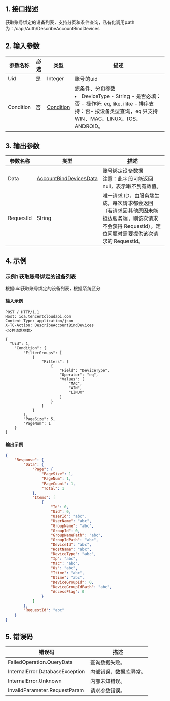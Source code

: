 ## 1. 接口描述




获取账号绑定的设备列表，支持分页和条件查询，私有化调用path为：/capi/Auth/DescribeAccountBindDevices

## 2. 输入参数


| 参数名称 | 必选 | 类型 | 描述 |
|---------|---------|---------|---------|
| Uid | 是 | Integer | 账号的uid |
| Condition | 否 | [Condition](/开放API/云规范接口/版本：2022-06-01/数据结构.md#Condition) | 滤条件、分页参数<br/><li>DeviceType - String - 是否必填：否 - 操作符: eq, like, ilike  - 排序支持：否- 按设备类型查询，eq 只支持WIN、MAC、LINUX、IOS、ANDROID。</li> |

## 3. 输出参数

| 参数名称 | 类型 | 描述 |
|---------|---------|---------|
| Data | [AccountBindDevicesData](/开放API/云规范接口/版本：2022-06-01/数据结构.md#AccountBindDevicesData) | 账号绑定设备数据<br/>注意：此字段可能返回 null，表示取不到有效值。|
| RequestId | String | 唯一请求 ID，由服务端生成，每次请求都会返回（若请求因其他原因未能抵达服务端，则该次请求不会获得 RequestId）。定位问题时需要提供该次请求的 RequestId。|

## 4. 示例

### 示例1 获取账号绑定的设备列表

根据uid获取账号绑定的设备列表，根据系统区分

#### 输入示例

```
POST / HTTP/1.1
Host: ioa.tencentcloudapi.com
Content-Type: application/json
X-TC-Action: DescribeAccountBindDevices
<公共请求参数>

{
  "Uid": 1,
	"Condition": {
		"FilterGroups": [
			{
				"Filters": [
					{
						"Field": "DeviceType",
						"Operator": "eq",
						"Values": [
							"MAC",
							"WIN",
							"LINUX"
						]
					}
				]
			}
		],
		"PageSize": 5,
		"PageNum": 1
	}
}
```

#### 输出示例

```json
{
    "Response": {
        "Data": {
            "Page": {
                "PageSize": 1,
                "PageNum": 1,
                "PageCount": 1,
                "Total": 1
            },
            "Items": [
                {
                    "Id": 0,
                    "Uid": 0,
                    "UserId": "abc",
                    "UserName": "abc",
                    "GroupName": "abc",
                    "GroupId": 0,
                    "GroupNamePath": "abc",
                    "GroupIdPath": "abc",
                    "DeviceId": "abc",
                    "HostName": "abc",
                    "DeviceType": "abc",
                    "Ip": "abc",
                    "Mac": "abc",
                    "Os": "abc",
                    "Itime": "abc",
                    "Utime": "abc",
                    "DeviceGroupId": 0,
                    "DeviceGroupIdPath": "abc",
                    "AccessFlag": 0
                }
            ]
        },
        "RequestId": "abc"
    }
}
```











## 5. 错误码


| 错误码 | 描述 |
|---------|---------|
| FailedOperation.QueryData | 查询数据失败。 |
| InternalError.DatabaseException | 内部错误，数据库异常。 |
| InternalError.Unknown | 内部未知错误。 |
| InvalidParameter.RequestParam | 请求参数错误。 |
